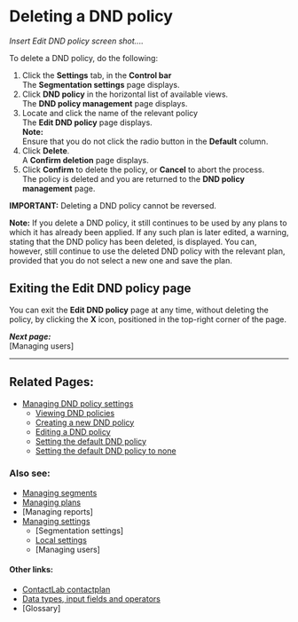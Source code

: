 # Deleting a DND policy

*Insert Edit DND policy screen shot....*  

To delete a DND policy, do the following:  

1. Click the **Settings** tab, in the **Control bar**  
  The **Segmentation settings** page displays.   
1. Click **DND policy** in the horizontal list of available views.  
  The **DND policy management** page displays.  
1. Locate and click the name of the relevant policy  
  The **Edit DND policy** page displays.  
  **Note:**  
  Ensure that you do not click the radio button in the **Default** column.  
2. Click **Delete**.  
  A **Confirm deletion** page displays.  
3. Click **Confirm** to delete the policy, or **Cancel** to abort the process.  
  The policy is deleted and you are returned to the **DND policy management** page.  

**IMPORTANT:**
Deleting a DND policy cannot be reversed.  

**Note:**
If you delete a DND policy, it still continues to be used by any plans to which it has already been applied. If any such plan is later edited, a warning, stating that the DND policy has been deleted, is displayed. You can, however, still continue to use the deleted DND policy with the relevant plan, provided that you do not select a new one and save the plan. 

## Exiting the Edit DND policy page

You can exit the **Edit DND policy** page at any time, without deleting the policy, by clicking the **X** icon, positioned in the top-right corner of the page.  

***Next page:***  
[Managing users]

----------

## Related Pages:  

- [Managing DND policy settings](ManagingDND)  
  - [Viewing DND policies](ViewingDND)  
  - [Creating a new DND policy](CreatingNewDND)  
  - [Editing a DND policy](EditingDND)  
  - [Setting the default DND policy](SettingDefaultDND)  
  - [Setting the default DND policy to none](SettingNoDND)  

### Also see:  

- [Managing segments](ManagingSegments)  
- [Managing plans](ManagingPlans)  
- [Managing reports]  
- [Managing settings](ManagingSettings)  
  - [Segmentation settings]  
  - [Local settings](LocalSettings)  
  - [Managing users]  

#### Other links:  

- [ContactLab contactplan](Home)  
- [Data types, input fields and operators](InputBoxOperators)  
- [Glossary]  
